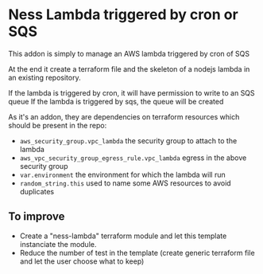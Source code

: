 # Ness Lambda triggered by cron or SQS

This addon is simply to manage an AWS lambda triggered by cron of SQS

At the end it create a terraform file and the skeleton of a nodejs lambda in an existing repository.

If the lambda is triggered by cron, it will have permission to write to an SQS queue
If the lambda is triggered by sqs, the queue will be created

As it's an addon, they are dependencies on terraform resources which should be present in the repo:

- `aws_security_group.vpc_lambda` the security group to attach to the lambda
- `aws_vpc_security_group_egress_rule.vpc_lambda` egress in the above security group
- `var.environment` the environment for which the lambda will run
- `random_string.this` used to name some AWS resources to avoid duplicates

## To improve

- Create a "ness-lambda" terraform module and let this template instanciate the module.
- Reduce the number of test in the template (create generic terraform file and let the user choose what to keep)
